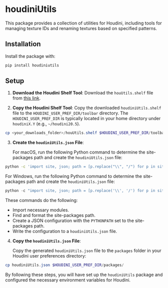 
# houdiniUtils

This package provides a collection of utilities for Houdini, including tools for managing texture IDs and renaming textures based on specified patterns.

## Installation

Install the package with:
```bash
pip install houdiniutils
```

## Setup

1. **Download the Houdini Shelf Tool**:
   Download the `houUtils.shelf` file from [this link](https://github.com/suhailphotos/houdiniUtils/blob/36c5893a1dcd1949c12b66942708bc425d1d993b/houdiniutils/textureTools/houdiniUtils.shelf).

2. **Copy the Houdini Shelf Tool**:
   Copy the downloaded `houdiniUtils.shelf` file to the `HOUDINI_USER_PREF_DIR/toolbar` directory. The `HOUDINI_USER_PREF_DIR` is typically located in your home directory under `houdiniX.Y` (e.g., `~/houdini20.5`).

```powershell
cp <your_downloads_folder>/houUtils.shelf $HOUDINI_USER_PREF_DIR/toolbar/
```

3. **Create the `houdiniUtils.json` File**:

   For macOS, run the following Python command to determine the site-packages path and create the `houdiniUtils.json` file:

```bash
python -c 'import site, json; path = [p.replace("\\", "/") for p in site.getsitepackages() if "site-packages" in p][0]; config = {"env": [{"PYTHONPATH": [path]}]}; f = open("houdiniUtils.json", "w"); json.dump(config, f, indent=4); f.close()'
```

   For Windows, run the following Python command to determine the site-packages path and create the `houdiniUtils.json` file:

```powershell
python -c "import site, json; path = [p.replace('\\', '/') for p in site.getsitepackages() if 'site-packages' in p][0]; config = {'env': [{'PYTHONPATH': [path]}]}; f = open('houdiniUtils.json', 'w'); json.dump(config, f, indent=4); f.close()"
```

   These commands do the following:
   - Import necessary modules.
   - Find and format the site-packages path.
   - Create a JSON configuration with the `PYTHONPATH` set to the site-packages path.
   - Write the configuration to a `houdiniUtils.json` file.

4. **Copy the `houdiniUtils.json` File**:

   Copy the generated `houdiniUtils.json` file to the `packages` folder in your Houdini user preferences directory:

```powershell
cp houdiniUtils.json $HOUDINI_USER_PREF_DIR/packages/
```

By following these steps, you will have set up the `houdiniUtils` package and configured the necessary environment variables for Houdini.
